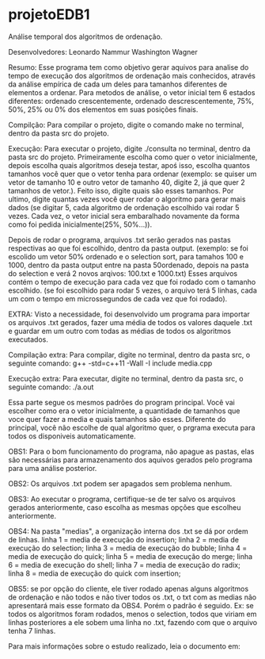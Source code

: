 # projetoEDB1
Análise temporal dos algoritmos de ordenação.

Desenvolvedores: 
Leonardo Nammur
Washington Wagner

Resumo: Esse programa tem como objetivo gerar aquivos para analise do tempo de execução dos algoritmos de ordenação mais conhecidos, através da análise empírica de cada um deles para tamanhos diferentes de elementos a ordenar.
Para metodos de análise, o vetor inicial tem 6 estados diferentes: ordenado crescentemente, ordenado descrescentemente, 75%, 50%, 25% ou 0% dos elementos em suas posições finais.

Compilção:
Para compilar o projeto, digite o comando make no terminal, dentro da pasta src do projeto.

Execução:
Para executar o projeto, digite ./consulta no terminal, dentro da pasta src do projeto.
Primeiramente escolha como quer o vetor inicialmente, depois escolha quais algoritmos deseja testar, apoś isso, escolha quantos tamanhos você quer que o vetor tenha para ordenar (exemplo: se quiser um vetor de tamanho 10 e outro vetor de tamanho 40, digite 2, já que quer 2 tamanhos de vetor.). Feito isso, digite quais são esses tamanhos. Por ultimo, digite quantas vezes você quer rodar o algoritmo para gerar mais dados (se digitar 5, cada algoritmo de ordenação escolhido vai rodar 5 vezes. Cada vez, o vetor inicial sera embaralhado novamente da forma como foi pedida inicialmente(25%, 50%...)).

Depois de rodar o programa, arquivos .txt serão gerados nas pastas respectivas ao que foi escolhido, dentro da pasta output.
(exemplo: se foi escolido um vetor 50% ordenado e o selection sort, para tamahos 100 e 1000, dentro da pasta output entre na pasta 50ordenado, depois na pasta do selection e verá 2 novos arqivos: 100.txt e 1000.txt)
Esses arquivos contém o tempo de execução para cada vez que foi rodado com o tamanho escolhido.
(se foi escolhido para rodar 5 vezes, o arquivo terá 5 linhas, cada um com o tempo em microssegundos de cada vez que foi rodado).

EXTRA: Visto a necessidade, foi desenvolvido um programa para importar os arquivos .txt gerados, fazer uma média de todos os valores daquele .txt e guardar em um outro com todas as médias de todos os algoritmos executados.

Compilação extra:
Para compilar, digite no terminal, dentro da pasta src, o seguinte comando: g++ -std=c++11 -Wall -I include media.cpp

Execução extra:
Para executar, digite no terminal, dentro da pasta src, o seguinte comando: ./a.out

Essa parte segue os mesmos padrões do program principal.
Você vai escolher como era o vetor inicialmente, a quantidade de tamanhos que voce quer fazer a media e quais tamanhos são esses. 
Diferente do principal, você não escolhe de qual algoritmo quer, o prgrama executa para todos os disponiveis automaticamente.

OBS1: Para o bom funcionamento do programa, não apague as pastas, elas são necessárias para armazenamento dos aquivos
gerados pelo programa para uma análise posterior.

OBS2: Os arquivos .txt podem ser apagados sem problema nenhum.

OBS3: Ao executar o programa, certifique-se de ter salvo os arquivos gerados anteriormente, caso escolha as mesmas opções que escolheu anteriormente.

OBS4: Na pasta "medias", a organização interna dos .txt se dá por ordem de linhas. 
linha 1 = media de execução do insertion;
linha 2 = media de execução do selection;
linha 3 = media de execução do bubble;
linha 4 = media de execução do quick;
linha 5 = media de execução do merge;
linha 6 = media de execução do shell;
linha 7 = media de execução do radix;
linha 8 = media de execução do quick com insertion;

OBS5: se por opção do cliente, ele tiver rodado apenas alguns algoritmos de ordenação e não todos e não tiver todos os .txt, o txt com as medias não apresentará mais esse formato da OBS4. Porém o padrão é seguido. Ex: se todos os algoritmos foram rodados, menos o selection, todos que viriam em linhas posteriores a ele sobem uma linha no .txt, fazendo com que o arquivo tenha 7 linhas.

Para mais informações sobre o estudo realizado, leia o documento em:
